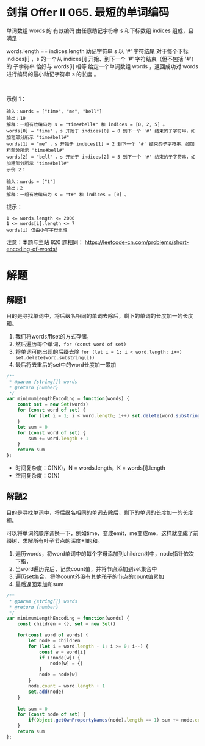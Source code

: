 # 剑指 Offer II 065. 最短的单词编码

单词数组 words 的 有效编码 由任意助记字符串 s 和下标数组 indices 组成，且满足：

words.length == indices.length
助记字符串 s 以 '#' 字符结尾
对于每个下标 indices[i] ，s 的一个从 indices[i] 开始、到下一个 '#' 字符结束（但不包括 '#'）的 子字符串 恰好与 words[i] 相等
给定一个单词数组 words ，返回成功对 words 进行编码的最小助记字符串 s 的长度 。

 

示例 1：
```
输入：words = ["time", "me", "bell"]
输出：10
解释：一组有效编码为 s = "time#bell#" 和 indices = [0, 2, 5] 。
words[0] = "time" ，s 开始于 indices[0] = 0 到下一个 '#' 结束的子字符串，如加粗部分所示 "time#bell#"
words[1] = "me" ，s 开始于 indices[1] = 2 到下一个 '#' 结束的子字符串，如加粗部分所示 "time#bell#"
words[2] = "bell" ，s 开始于 indices[2] = 5 到下一个 '#' 结束的子字符串，如加粗部分所示 "time#bell#"
示例 2：

输入：words = ["t"]
输出：2
解释：一组有效编码为 s = "t#" 和 indices = [0] 。
```

提示：
```
1 <= words.length <= 2000
1 <= words[i].length <= 7
words[i] 仅由小写字母组成
```

注意：本题与主站 820 题相同： https://leetcode-cn.com/problems/short-encoding-of-words/

# 解题

## 解题1
目的是寻找单词中，将后缀名相同的单词去除后，剩下的单词的长度加一的长度和。

1. 我们将words用set的方式存储，
2. 然后遍历每个单词，`for (const word of set)`
3. 将单词可能出现的后缀去除 `for (let i = 1; i < word.length; i++) set.delete(word.substring(i))`
4. 最后将去重后的set中的word长度加一累加
```js
/**
 * @param {string[]} words
 * @return {number}
 */
var minimumLengthEncoding = function(words) {
    const set = new Set(words)
    for (const word of set) {
        for (let i = 1; i < word.length; i++) set.delete(word.substring(i))
    }
    let sum = 0
    for (const word of set) {
        sum += word.length + 1
    }
    return sum
};
```
- 时间复杂度：O(NK)，N = words.length，K = words[i].length
- 空间复杂度：O(N)


## 解题2
目的是寻找单词中，将后缀名相同的单词去除后，剩下的单词的长度加一的长度和。

可以将单词的顺序调换一下，例如time，变成emit，me变成me，这样就变成了前缀树，求解所有叶子节点的深度+1的和。

1. 遍历words，将word单词中的每个字母添加到children树中，node指针依次下指，
2. 当word遍历完后，记录count值，并将节点添加到set集合中
3. 遍历set集合，将除count外没有其他孩子的节点的count值累加
4. 最后返回累加和sum
```js
/**
 * @param {string[]} words
 * @return {number}
 */
var minimumLengthEncoding = function(words) {
    const children = {}, set = new Set()

    for(const word of words) {
        let node = children
        for (let i = word.length - 1; i >= 0; i--) {
            const w = word[i]
            if (!node[w]) {
                node[w] = {}
            }
            node = node[w]
        }
        node.count = word.length + 1
        set.add(node)
    }
    
    let sum = 0
    for (const node of set) {
        if(Object.getOwnPropertyNames(node).length == 1) sum += node.count
    }
    return sum
};
```
